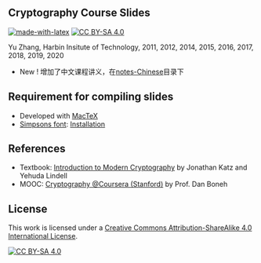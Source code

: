 ## Cryptography Course Slides

[![made-with-latex](https://img.shields.io/badge/Made%20with-LaTeX-1f425f.svg)](https://www.latex-project.org/)  [![CC BY-SA 4.0][cc-by-sa-shield]][cc-by-sa]

Yu Zhang, Harbin Insitute of Technology, 2011, 2012, 2014, 2015, 2016, 2017, 2018, 2019, 2020



- New ! 增加了中文课程讲义，在[notes-Chinese](notes-Chinese/)目录下

## Requirement for compiling slides

* Developed with [MacTeX](https://www.tug.org/mactex/)
* [Simpsons font](misc/simpsons.zip/): [Installation](http://tex.stackexchange.com/questions/28567/how-to-install-and-use-simpsons-font)

## References
* Textbook: [Introduction to Modern Cryptography](http://www.cs.umd.edu/~jkatz/imc.html) by Jonathan Katz and Yehuda Lindell
* MOOC: [Cryptography @Coursera (Stanford)](https://crypto.stanford.edu/~dabo/courses/OnlineCrypto/) by Prof. Dan Boneh

## License

This work is licensed under a [Creative Commons Attribution-ShareAlike 4.0 International License][cc-by-sa].

[![CC BY-SA 4.0][cc-by-sa-image]][cc-by-sa]

[cc-by-sa]: http://creativecommons.org/licenses/by-sa/4.0/
[cc-by-sa-image]: https://licensebuttons.net/l/by-sa/4.0/88x31.png
[cc-by-sa-shield]: https://img.shields.io/badge/License-CC%20BY--SA%204.0-lightgrey.svg

